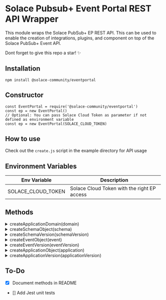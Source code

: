 # Solace Pubsub+ Event Portal REST API Wrapper

This module wraps the Solace PubSub+ EP REST API. This can be used to enable the creation of integrations, plugins, and component on top of the Solace PubSub+ Event API.

Dont forget to give this repo a star! ✨

## Installation

```
npm install @solace-community/eventportal
```

## Constructor

```
const EventPortal = require('@solace-community/eventportal')
const ep = new EventPortal()
// Optional: You can pass Solace Cloud Token as parameter if not defined as environment variable
const ep = new EventPortal(SOLACE_CLOUD_TOKEN)
```

## How to use

Check out the `create.js` script in the example directory for API usage

## Environment Variables

| Env Variable       | Description                                 |
| ------------------ | ------------------------------------------- |
| SOLACE_CLOUD_TOKEN | Solace Cloud Token with the right EP access |

## Methods

<details>
  <summary>createApplicationDomain(domain)</summary>
    Creates an application domain given a domain object. An example of an application domain object :

```
domain = {
  name: "Application Domain name",
  description: "Application Domain description",
  uniqueTopicAddressEnforcementEnabled: true,
  topicDomainEnforcementEnabled: false,
  type: "ApplicationDomain"
}
```

### Returns

- Application Domain ID

### Notes

- If Application Domain name exists, matching Application Domain ID is returned
</details>

<details>
  <summary>createSchemaObject(schema)</summary>
    Creates an EP Schema Object in the Application Domain given a schema object definition. An example of a schema object :

```
schema = {
  applicationDomainId: domainID,
  name: "Schema1",
  shared: false,
  contentType: "json",
  schemaType: "jsonSchema"
}
```

### Returns

- Schema Object ID

### Notes

- If the Schema name exists, matching Schema Object ID is returned
</details>

<details>
  <summary>createSchemaVersion(schemaVersion)</summary>
    Creates a Schema version given a schema version definition. An example of a schema version object :

```
schemaVersion = {
  schemaID: schemaID,
  description: "This is the schema version description",
  version: "0.0.1",
  displayName: "This is the Display name of the schema",
  content: JSON.stringify(schemaContent),
  stateID: "1"
}
```

### Returns

- Schema Object ID

### Notes

- If the Schema version exists, an error is thrown
- The schema content is in string format

</details>

<details>
  <summary>createEventObject(event)</summary>
    Creates an EP Event Object in the Application Domain given an event object definition. An example of a event object :

```
event = {
  applicationDomainId: domainID,
  name: "Event Name",
  shared: false
}
```

### Returns

- Event Object ID

### Notes

- If the Event name exists, matching Event Object ID is returned
</details>

<details>
  <summary>createEventVersion(eventVersion)</summary>
    Creates an Event version given an event version definition. An example of an event version object :

```
eventVersion = {
  eventID: eventID,
  displayName: "Scripted Version",
  version: "0.0.1",
  payloadSchemaVersionId: schemaVersionID,
  deliveryDescriptor:{
    brokerType: "solace",
    address:{
      addressLevels
    },
    stateID:"1"
  }
}
```

### Returns

- Event Object ID

### Notes

- If the Event version exists, an error is thrown
- the `addressLevels` parameter is an array with the following format

```
let addressLevels = [
      {name: "level1", addressLevelType: "literal"},
      {name: "level2", addressLevelType: "variable"},
      {name: "level3", addressLevelType: "literal"},
      {name: "level4", addressLevelType: "variable"},
    ]
```

</details>

<details>
  <summary>createApplicationObject(application)</summary>
    Creates an EP Application Object in the Application Domain given an application object definition. An example of a application object :

```
application = {
  applicationDomainId: domainID,
  name: "My Scripted Application",
  applicationType: "standard",
}
```

### Returns

- Application Object ID

### Notes

- If the Application name exists, matching Application Object ID is returned
</details>

<details>
  <summary>createApplicationVersion(applicationVersion)</summary>
    Creates an Application version given an application version definition. An example of an application version object :

```
applicationVersion = {
  applicationID: applicationID,
  displayName: "Display Name",
  description: "This is the scripted description",
  version: "0.0.1",
  declaredProducedEventVersionIds:[eventVersionID],
  type: "application"
}
```

### Returns

- Application Object ID

### Notes

- If the Application version exists, an error is thrown
- `declaredProducedEventVersionIds` is an array of produced events
- `declaredConsumedEventVersionIds` is an array of consumed events
</details>

## To-Do

- [x] Document methods in README
- [] Add Jest unit tests
